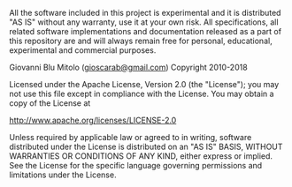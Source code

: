 All the software included in this project is experimental and it is distributed "AS IS" without any warranty, use it at your own risk. All specifications, all related software implementations and documentation released as a part of this repository are and will always remain free for personal, educational, experimental and commercial purposes.

Giovanni Blu Mitolo (gioscarab@gmail.com) Copyright 2010-2018

Licensed under the Apache License, Version 2.0 (the "License"); you may not use this file except in compliance with the License. You may obtain a copy of the License at

 http://www.apache.org/licenses/LICENSE-2.0

Unless required by applicable law or agreed to in writing, software distributed under the License is distributed on an "AS IS" BASIS, WITHOUT WARRANTIES OR CONDITIONS OF ANY KIND, either express or implied. See the License for the specific language governing permissions and limitations under the License.
